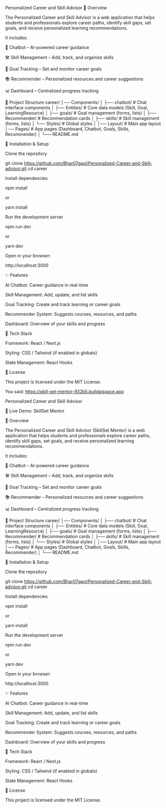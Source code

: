 Personalized Career and Skill Advisor
📌 Overview

The Personalized Career and Skill Advisor is a web application that helps students and professionals explore career paths, identify skill gaps, set goals, and receive personalized learning recommendations.

It includes:

💬 Chatbot – AI-powered career guidance

🛠 Skill Management – Add, track, and organize skills

🎯 Goal Tracking – Set and monitor career goals

📚 Recommender – Personalized resources and career suggestions

📊 Dashboard – Centralized progress tracking

📂 Project Structure
career/
│── Components/
│   ├── chatbot/         # Chat interface components
│   ├── Entities/        # Core data models (Skill, Goal, LearningResource)
│   ├── goals/           # Goal management (forms, lists)
│   ├── Recommender/     # Recommendation cards
│   ├── skills/          # Skill management (forms, lists)
│   └── Styles/          # Global styles
│
│── Layout/              # Main app layout
│── Pages/               # App pages (Dashboard, Chatbot, Goals, Skills, Recommender)
│
└── README.md

🚀 Installation & Setup

Clone the repository

git clone https://github.com/Bhar07gavi/Personalized-Career-and-Skill-advisor.git
cd career


Install dependencies

npm install


or

yarn install


Run the development server

npm run dev


or

yarn dev


Open in your browser:

http://localhost:3000

✨ Features

AI Chatbot: Career guidance in real-time

Skill Management: Add, update, and list skills

Goal Tracking: Create and track learning or career goals

Recommender System: Suggests courses, resources, and paths

Dashboard: Overview of your skills and progress

🔧 Tech Stack

Framework: React / Next.js

Styling: CSS / Tailwind (if enabled in globals)

State Management: React Hooks

📜 License

This project is licensed under the MIT License.


You said:
https://skill-set-mentor-932b5.buildaispace.app


Personalized Career and Skill Advisor

🔗 Live Demo: SkillSet Mentor

📌 Overview

The Personalized Career and Skill Advisor (SkillSet Mentor) is a web application that helps students and professionals explore career paths, identify skill gaps, set goals, and receive personalized learning recommendations.

It includes:

💬 Chatbot – AI-powered career guidance

🛠 Skill Management – Add, track, and organize skills

🎯 Goal Tracking – Set and monitor career goals

📚 Recommender – Personalized resources and career suggestions

📊 Dashboard – Centralized progress tracking

📂 Project Structure
career/
│── Components/
│   ├── chatbot/         # Chat interface components
│   ├── Entities/        # Core data models (Skill, Goal, LearningResource)
│   ├── goals/           # Goal management (forms, lists)
│   ├── Recommender/     # Recommendation cards
│   ├── skills/          # Skill management (forms, lists)
│   └── Styles/          # Global styles
│
│── Layout/              # Main app layout
│── Pages/               # App pages (Dashboard, Chatbot, Goals, Skills, Recommender)
│
└── README.md

🚀 Installation & Setup

Clone the repository

git clone https://github.com/Bhar07gavi/Personalized-Career-and-Skill-advisor.git
cd career


Install dependencies

npm install


or

yarn install


Run the development server

npm run dev


or

yarn dev


Open in your browser:

http://localhost:3000

✨ Features

AI Chatbot: Career guidance in real-time

Skill Management: Add, update, and list skills

Goal Tracking: Create and track learning or career goals

Recommender System: Suggests courses, resources, and paths

Dashboard: Overview of your skills and progress

🔧 Tech Stack

Framework: React / Next.js

Styling: CSS / Tailwind (if enabled in globals)

State Management: React Hooks

📜 License

This project is licensed under the MIT License.



